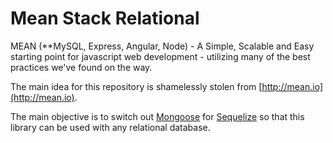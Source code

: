Mean Stack Relational
=====================

MEAN (**MySQL, Express, Angular, Node) - A Simple, Scalable and Easy starting point for javascript web development - utilizing many of the best practices we've found on the way.

The main idea for this repository is shamelessly stolen from [http://mean.io](http://mean.io). 

The main objective is to switch out [Mongoose](http://mongoosejs.com/) for [Sequelize](http://sequelizejs.com/) so that this library can be used with any relational database. 


